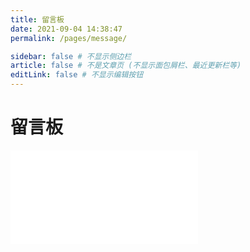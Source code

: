 ```yaml
---
title: 留言板
date: 2021-09-04 14:38:47
permalink: /pages/message/

sidebar: false # 不显示侧边栏
article: false # 不是文章页 (不显示面包屑栏、最近更新栏等)
editLink: false # 不显示编辑按钮
---
```


# 留言板

<iframe src="//player.bilibili.com/player.html?aid=420367466&bvid=BV1B64y1q7Cw&cid=401728312&page=1&as_wide=1&high_quality=1&danmaku=0" scrolling="no" border="0" frameborder="no" framespacing="0" allowfullscreen="true"> </iframe>

